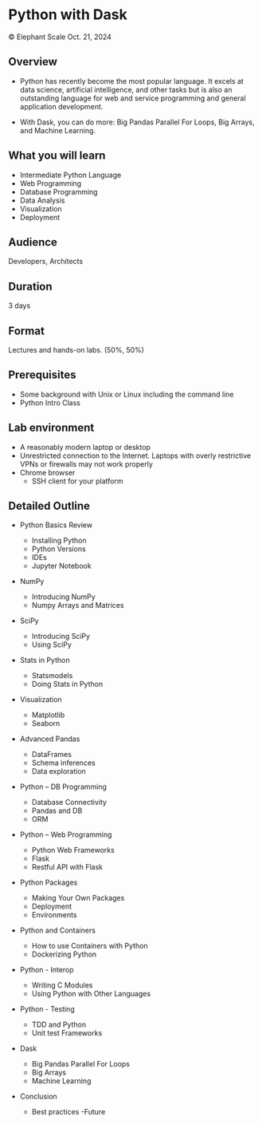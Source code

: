 # Python with Dask
© Elephant Scale
Oct. 21, 2024


## Overview

* Python has recently become the most popular language.  It excels at data science,
artificial intelligence, and other tasks but is also an outstanding language for
web and service programming and general application development.  

* With Dask, you can do more: Big Pandas Parallel For Loops, Big Arrays, and Machine Learning.

## What you will learn
 * Intermediate Python Language
 * Web Programming
 * Database Programming
 * Data Analysis
 * Visualization
 * Deployment


## Audience
Developers, Architects

## Duration
3 days

## Format
Lectures and hands-on labs. (50%, 50%)

## Prerequisites

 * Some background with Unix or Linux including the command line
 * Python Intro Class

## Lab environment

* A reasonably modern laptop or desktop
* Unrestricted connection to the Internet. Laptops with overly restrictive VPNs or firewalls may not work properly
* Chrome browser
  - SSH client for your platform


## Detailed Outline


 * Python Basics Review
      - Installing Python
      - Python Versions
      - IDEs
      - Jupyter Notebook
 * NumPy 
      - Introducing NumPy
      - Numpy Arrays and Matrices
 * SciPy
      - Introducing SciPy
      - Using SciPy
 * Stats in Python
      - Statsmodels
      - Doing Stats in Python
 * Visualization 
      - Matplotlib
      - Seaborn
 * Advanced Pandas
      - DataFrames
      - Schema inferences
      - Data exploration
 * Python – DB Programming
      - Database Connectivity
      - Pandas and DB
      - ORM
 * Python – Web Programming
      - Python Web Frameworks
      - Flask
      - Restful API with Flask
 * Python Packages
      - Making Your Own Packages
      - Deployment
      - Environments
 * Python and Containers
      - How to use Containers with Python
      - Dockerizing Python
 * Python - Interop
      - Writing C Modules
      - Using Python with Other Languages
 * Python - Testing
      - TDD and Python
      - Unit test Frameworks
* Dask
  - Big Pandas Parallel For Loops
  - Big Arrays
  - Machine Learning

 * Conclusion
     - Best practices
      -Future
